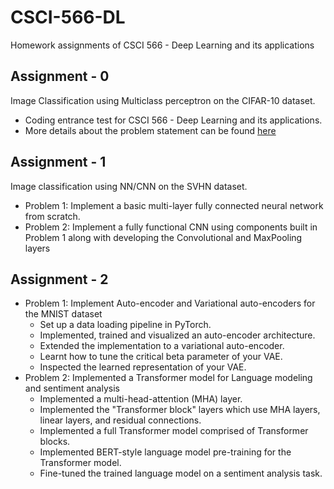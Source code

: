 # CSCI-566-DL
Homework assignments of CSCI 566 - Deep Learning and its applications

## Assignment - 0
Image Classification using Multiclass perceptron on the CIFAR-10 dataset.
- Coding entrance test for CSCI 566 - Deep Learning and its applications.
- More details about the problem statement can be found [here](https://github.com/abhay-iy97/CSCI-566-DL/blob/main/Assignment-0/CSCI_566_Spring_2022_Coding_Entrance_Exam.pdf)

## Assignment - 1
Image classification using NN/CNN on the SVHN dataset.
- Problem 1: Implement a basic multi-layer fully connected neural network from scratch.
- Problem 2: Implement a fully functional CNN using components built in Problem 1 along with developing the Convolutional and MaxPooling layers

## Assignment - 2
- Problem 1: Implement Auto-encoder and Variational auto-encoders for the MNIST dataset
  - Set up a data loading pipeline in PyTorch.
  - Implemented, trained and visualized an auto-encoder architecture.
  - Extended the implementation to a variational auto-encoder.
  - Learnt how to tune the critical beta parameter of your VAE.
  - Inspected the learned representation of your VAE.
- Problem 2: Implemented a Transformer model for Language modeling and sentiment analysis
  - Implemented a multi-head-attention (MHA) layer.
  - Implemented the "Transformer block" layers which use MHA layers, linear layers, and residual connections.
  - Implemented a full Transformer model comprised of Transformer blocks.
  - Implemented BERT-style language model pre-training for the Transformer model.
  - Fine-tuned the trained language model on a sentiment analysis task.
